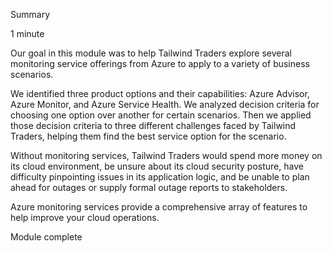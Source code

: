 Summary

1 minute

Our goal in this module was to help Tailwind Traders explore several monitoring service offerings from Azure to apply to a variety of business scenarios.

We identified three product options and their capabilities: Azure Advisor, Azure Monitor, and Azure Service Health. We analyzed decision criteria for choosing one option over another for certain scenarios. Then we applied those decision criteria to three different challenges faced by Tailwind Traders, helping them find the best service option for the scenario.

Without monitoring services, Tailwind Traders would spend more money on its cloud environment, be unsure about its cloud security posture, have difficulty pinpointing issues in its application logic, and be unable to plan ahead for outages or supply formal outage reports to stakeholders.

Azure monitoring services provide a comprehensive array of features to help improve your cloud operations.

Module complete
